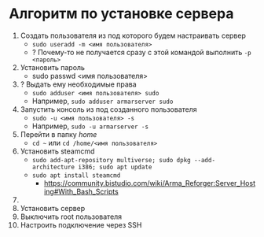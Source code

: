 # Алгоритм по установке сервера

1. Создать пользователя из под которого будем настраивать сервер
   - `sudo useradd -m <имя пользователя>`
   - ? Почему-то не получается сразу с этой командой выполнить `-p <пароль>`
2. Установить пароль
   - sudo passwd <имя пользователя>
1. ? Выдать ему необходимые права
   - `sudo adduser <имя пользователя> sudo`
   - Например, `sudo adduser armarserver sudo`
2. Запустить консоль из под созданного пользователя
   - `sudo -u <имя пользователя> -s`
   - Например, `sudo -u armarserver -s`
3. Перейти в папку _home_
   - `cd ~` или `cd /home/<имя пользователя>`
4. Установить steamcmd
   - `sudo add-apt-repository multiverse; sudo dpkg --add-architecture i386; sudo apt update`
   - `sudo apt install steamcmd`
      - https://community.bistudio.com/wiki/Arma_Reforger:Server_Hosting#With_Bash_Scripts
7.
8. Установить сервер
9. Выключить root пользователя
10. Настроить подключение через SSH
